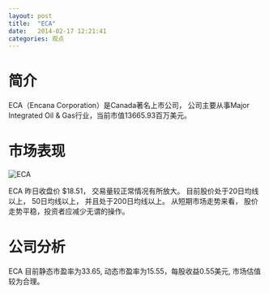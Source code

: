 ```yaml
---
layout: post
title:  "ECA"
date:   2014-02-17 12:21:41
categories: 观点
---
```


# 简介
ECA（Encana Corporation）是Canada著名上市公司，
公司主要从事Major Integrated Oil & Gas行业，当前市值13665.93百万美元。

# 市场表现

![ECA](http://finviz.com/chart.ashx?t=ECA&ty=c&ta=1&p=d&s=l)

ECA 昨日收盘价 $18.51，
交易量较正常情况有所放大。
目前股价处于20日均线以上，
50日均线以上，
并且处于200日均线以上。
从短期市场走势来看，
股价走势平稳，投资者应减少无谓的操作。

# 公司分析
ECA 目前静态市盈率为33.65, 动态市盈率为15.55，每股收益0.55美元,
市场估值较为合理。

